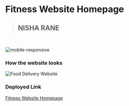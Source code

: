 # Fitness Website Homepage
> ## NISHA RANE
<br/>

![mobile-responsive](https://img.shields.io/badge/Mobile%20Responsive-Yes-darkred)


### How the website looks

![Food Delivery Website](Screenshot_20221227_201017.png)

### Deployed Link
[Fitness Website Homepage](https://capable-fudge-a6426b.netlify.app)

